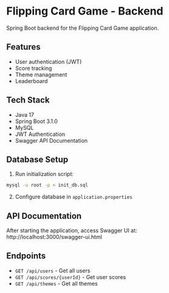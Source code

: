 # Flipping Card Game - Backend

Spring Boot backend for the Flipping Card Game application.

## Features
- User authentication (JWT)
- Score tracking
- Theme management
- Leaderboard

## Tech Stack
- Java 17
- Spring Boot 3.1.0
- MySQL
- JWT Authentication
- Swagger API Documentation

## Database Setup
1. Run initialization script:
```bash
mysql -u root -p < init_db.sql
```

2. Configure database in `application.properties`

## API Documentation
After starting the application, access Swagger UI at:
http://localhost:3000/swagger-ui.html

## Endpoints
- `GET /api/users` - Get all users
- `GET /api/scores/{userId}` - Get user scores
- `GET /api/themes` - Get all themes

